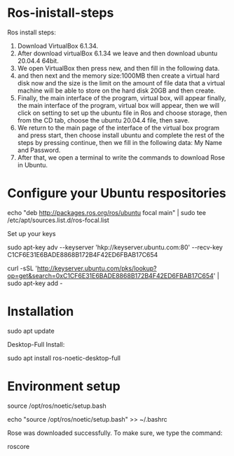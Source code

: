 # Ros-inistall-steps
Ros install steps:
1. Download VirtualBox 6.1.34.
2. After download virtualBox 6.1.34 we leave and then download ubuntu 20.04.4 64bit.
3. We open VirtualBox then press new, and then fill in the following data. 
4. and then next and the memory size:1000MB then create a virtual hard disk now and the size is the limit on the amount of file data that a virtual machine will be able to store on the hard disk 20GB and then create.
5. Finally, the main interface of the program, virtual box, will appear finally, the main interface of the program, virtual box will appear, then we will click on setting to set up the ubuntu file in Ros and choose storage, then from the CD tab, choose the ubuntu 20.04.4 file, then save.
6. We return to the main page of the interface of the virtual box program and press start, then choose install ubuntu and complete the rest of the steps by pressing continue, then we fill in the following data: My Name and Password.
7. After that, we open a terminal to write the commands to download Rose in Ubuntu.

# Configure your Ubuntu respositories

 echo "deb http://packages.ros.org/ros/ubuntu focal main" | sudo tee /etc/apt/sources.list.d/ros-focal.list

Set up your keys

sudo apt-key adv --keyserver 'hkp://keyserver.ubuntu.com:80' --recv-key C1CF6E31E6BADE8868B172B4F42ED6FBAB17C654

curl -sSL 'http://keyserver.ubuntu.com/pks/lookup?op=get&search=0xC1CF6E31E6BADE8868B172B4F42ED6FBAB17C654' | sudo apt-key add -

# Installation

sudo apt update

Desktop-Full Install:

sudo apt install ros-noetic-desktop-full

# Environment setup

source /opt/ros/noetic/setup.bash

echo "source /opt/ros/noetic/setup.bash" >> ~/.bashrc

Rose was downloaded successfully. 
To make sure, we type the command:

roscore

